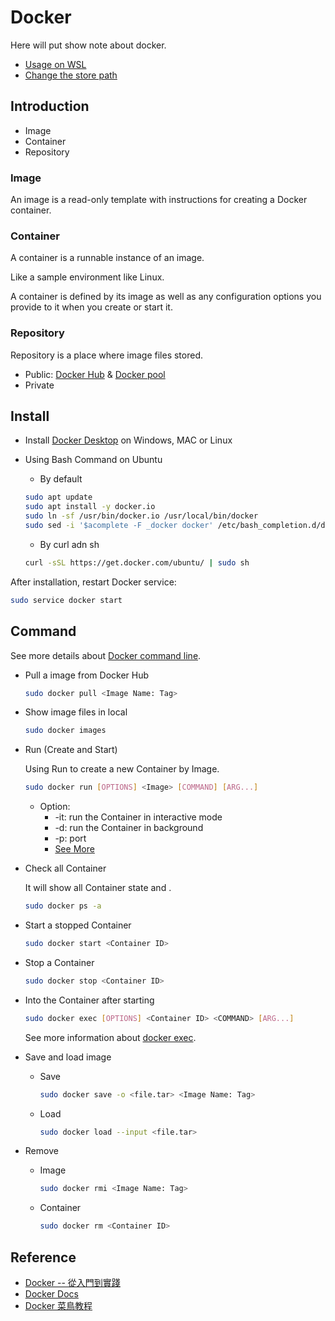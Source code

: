 # Docker

Here will put show note about docker.

- [Usage on WSL](./dockerWSL.md)
- [Change the store path](./storePath.md)

## Introduction

- Image
- Container
- Repository

### Image

An image is a read-only template with instructions for creating a Docker container.

### Container

A container is a runnable instance of an image.

Like a sample environment like Linux.

A container is defined by its image as well as any configuration options you provide to it when you create or start it.

### Repository

Repository is a place where image files stored.

- Public: [Docker Hub](https://hub.docker.com/) & [Docker pool](http://www.dockerpool.com/)
- Private

## Install

- Install [Docker Desktop](https://docs.docker.com/desktop/install/windows-install/) on Windows, MAC or Linux
- Using Bash Command on Ubuntu
  - By default
  
  ```bash
  sudo apt update
  sudo apt install -y docker.io
  sudo ln -sf /usr/bin/docker.io /usr/local/bin/docker
  sudo sed -i '$acomplete -F _docker docker' /etc/bash_completion.d/docker
  ```

  - By curl adn sh

  ```bash
  curl -sSL https://get.docker.com/ubuntu/ | sudo sh
  ```

After installation, restart Docker service:

```bash
sudo service docker start
```

## Command

See more details about [Docker command line](https://docs.docker.com/engine/reference/commandline/cli/).

- Pull a image from Docker Hub

  ```bash
  sudo docker pull <Image Name: Tag>
  ```

- Show image files in local

  ```bash
  sudo docker images
  ```

- Run (Create and Start)

  Using Run to create a new Container by Image.

  ```bash
  sudo docker run [OPTIONS] <Image> [COMMAND] [ARG...]
  ```

  - Option:
    - -it: run the Container in interactive mode
    - -d: run the Container in background
    - -p: port
    - [See More](https://www.runoob.com/docker/docker-run-command.html)

- Check all Container

  It will show all Container state and .

  ```bash
  sudo docker ps -a
  ```

- Start a stopped Container

  ```bash
  sudo docker start <Container ID>
  ```

- Stop a Container

  ```bash
  sudo docker stop <Container ID>
  ```

- Into the Container after starting

  ```bash
  sudo docker exec [OPTIONS] <Container ID> <COMMAND> [ARG...]
  ```
  
  See more information about [docker exec](https://docs.docker.com/engine/reference/commandline/exec/).

- Save and load image

  - Save

    ```bash
    sudo docker save -o <file.tar> <Image Name: Tag>
    ```
  
  - Load

    ```bash
    sudo docker load --input <file.tar>
    ```

- Remove

  - Image
  
    ```bash
    sudo docker rmi <Image Name: Tag>
    ```

  - Container
  
    ```bash
    sudo docker rm <Container ID>
    ```

## Reference

- [Docker -- 從入門到實踐](https://philipzheng.gitbook.io/docker_practice/)
- [Docker Docs](https://docs.docker.com/)
- [Docker 菜鳥教程](https://www.runoob.com/docker/docker-tutorial.html)
